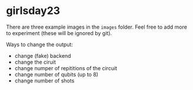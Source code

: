 # girlsday23

There are three example images in the `images` folder. Feel free to add more to experiment (these will be ignored by git). 

Ways to change the output:
- change (fake) backend
- change the ciruit
- change numper of repititions of the circuit
- change number of qubits (up to 8)
- change number of shots